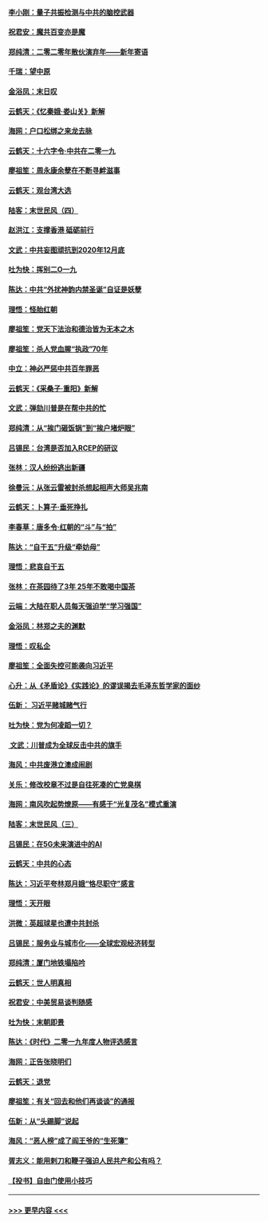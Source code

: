 #### [李小刚：量子共振检测与中共的脑控武器](../pages/nsc993/n11754518.md?t=12302101) 
#### [祝君安：魔共百变亦是魔](../pages/nsc993/n11754469.md?t=12302101) 
#### [郑纯清：二零二零年散伙演弃年——新年寄语](../pages/nsc993/n11754195.md?t=12302101) 
#### [千瑞：望中原](../pages/nsc993/n11754159.md?t=12302101) 
#### [金浴凤：末日叹](../pages/nsc993/n11752359.md?t=12302101) 
#### [云鹤天：《忆秦娥‧娄山关》新解](../pages/nsc993/n11752348.md?t=12302101) 
#### [海网：户口松绑之来龙去脉](../pages/nsc993/n11752328.md?t=12302101) 
#### [云鹤天：十六字令‧中共在二零一九](../pages/nsc993/n11752305.md?t=12302101) 
#### [廖祖笙：周永康余孽在不断寻衅滋事](../pages/nsc993/n11751013.md?t=12302101) 
#### [云鹤天：观台湾大选](../pages/nsc993/n11751007.md?t=12302101) 
#### [陆客：末世民风（四）](../pages/nsc993/n11749203.md?t=12302101) 
#### [赵洪江：支撑香港 砥砺前行](../pages/nsc993/n11748482.md?t=12302101) 
#### [文武：中共妄图顽抗到2020年12月底](../pages/nsc993/n11748446.md?t=12302101) 
#### [吐为快：挥别二O一九](../pages/nsc993/n11748411.md?t=12302101) 
#### [陈达：中共“外扰神韵内禁圣诞”自证是妖孽](../pages/nsc993/n11748226.md?t=12302101) 
#### [理悟：怪胎红朝](../pages/nsc993/n11748206.md?t=12302101) 
#### [廖祖笙：党天下法治和德治皆为无本之木](../pages/nsc993/n11748135.md?t=12302101) 
#### [廖祖笙：杀人党血腥“执政”70年](../pages/nsc993/n11745144.md?t=12302101) 
#### [中立：神必严惩中共百年罪恶](../pages/nsc993/n11744970.md?t=12302101) 
#### [云鹤天：《采桑子‧重阳》新解](../pages/nsc993/n11744948.md?t=12302101) 
#### [文武：弹劾川普是在帮中共的忙](../pages/nsc993/n11744758.md?t=12302101) 
#### [郑纯清：从“挨门砸饭锅”到“挨户堵炉眼”](../pages/nsc993/n11744745.md?t=12302101) 
#### [吕锡民：台湾是否加入RCEP的研议](../pages/nsc993/n11744701.md?t=12302101) 
#### [张林：汉人纷纷逃出新疆](../pages/nsc993/n11743530.md?t=12302101) 
#### [徐曼沅：从张云雷被封杀想起相声大师吴兆南](../pages/nsc993/n11741816.md?t=12302101) 
#### [云鹤天：卜算子‧垂死挣扎](../pages/nsc993/n11739956.md?t=12302101) 
#### [李春草：唐多令‧红朝的“斗”与“拍”](../pages/nsc993/n11739830.md?t=12302101) 
#### [陈达：“自干五”升级“牵妨母”](../pages/nsc993/n11739724.md?t=12302101) 
#### [理悟：悲哀自干五](../pages/nsc993/n11739547.md?t=12302101) 
#### [张林：在茶园待了3年 25年不敢喝中国茶](../pages/nsc993/n11739240.md?t=12302101) 
#### [云端：大陆在职人员每天强迫学“学习强国”](../pages/nsc993/n11738735.md?t=12302101) 
#### [金浴凤：林郑之夫的渊默](../pages/nsc993/n11737735.md?t=12302101) 
#### [理悟：叹私企](../pages/nsc993/n11737715.md?t=12302101) 
#### [廖祖笙：全面失控可能袭向习近平](../pages/nsc993/n11737704.md?t=12302101) 
#### [心升：从《矛盾论》《实践论》的谬误揭去毛泽东哲学家的面纱](../pages/nsc993/n11736962.md?t=12302101) 
#### [伍新： 习近平赌城赌气行](../pages/nsc993/n11736929.md?t=12302101) 
#### [吐为快：党为何凌蹈一切？](../pages/nsc993/n11736915.md?t=12302101) 
#### [ 文武：川普成为全球反击中共的旗手](../pages/nsc993/n11736882.md?t=12302101) 
#### [海风：中共废港立澳成闹剧](../pages/nsc993/n11735857.md?t=12302101) 
#### [关乐：修改校章不过是自往死凑的亡党臭棋](../pages/nsc993/n11735097.md?t=12302101) 
#### [海网：南风吹起势燎原——有感于“光复茂名”模式重演](../pages/nsc993/n11732308.md?t=12302101) 
#### [陆客：末世民风（三）](../pages/nsc993/n11732211.md?t=12302101) 
#### [吕锡民：在5G未来演进中的AI](../pages/nsc993/n11730010.md?t=12302101) 
#### [云鹤天：中共的心态](../pages/nsc993/n11729906.md?t=12302101) 
#### [陈达：习近平夸林郑月娥“恪尽职守”感言](../pages/nsc993/n11729881.md?t=12302101) 
#### [理悟：天开眼](../pages/nsc993/n11729699.md?t=12302101) 
#### [洪微：英超球星也遭中共封杀](../pages/nsc993/n11727243.md?t=12302101) 
#### [吕锡民：服务业与城市化——全球宏观经济转型](../pages/nsc993/n11725845.md?t=12302101) 
#### [郑纯清：厦门地铁塌陷吟](../pages/nsc993/n11725813.md?t=12302101) 
#### [云鹤天：世人明真相](../pages/nsc993/n11725621.md?t=12302101) 
#### [祝君安：中美贸易谈判随感](../pages/nsc993/n11725609.md?t=12302101) 
#### [吐为快：末朝即景](../pages/nsc993/n11723365.md?t=12302101) 
#### [陈达：《时代》二零一九年度人物评选感言](../pages/nsc993/n11723337.md?t=12302101) 
#### [海网：正告张晓明们](../pages/nsc993/n11723228.md?t=12302101) 
#### [云鹤天：退党](../pages/nsc993/n11723056.md?t=12302101) 
#### [廖祖笙：有关“回去和他们再谈谈”的通报](../pages/nsc993/n11722442.md?t=12302101) 
#### [伍新：从“头踢脚”说起](../pages/nsc993/n11722429.md?t=12302101) 
#### [海风：“恶人榜”成了阎王爷的“生死簿”](../pages/nsc993/n11722272.md?t=12302101) 
#### [胥志义：能用剌刀和鞭子强迫人民共产和公有吗？](../pages/nsc993/n11720569.md?t=12302101) 
#### [【投书】自由门使用小技巧](../pages/nsc993/n11720180.md?t=12302101) 

----
#### [ >>> 更早内容 <<< ](../indexes/nsc993-earlier.md)
